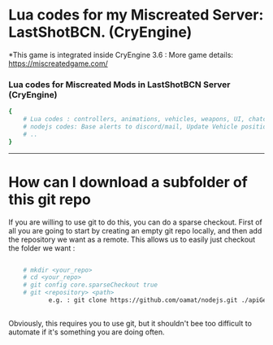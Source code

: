 # Lua codes for my Miscreated Server:  LastShotBCN. (CryEngine)

*This game is integrated inside CryEngine 3.6 : More game details:  https://miscreatedgame.com/

### Lua codes for Miscreated Mods in LastShotBCN Server (CryEngine)

```bash
{
  	# Lua codes : controllers, animations, vehicles, weapons, UI, chatcommands, spawners, events, etc
	# nodejs codes: Base alerts to discord/mail, Update Vehicle position and refill diesel/oil, Cryengine Errors identification objects
    # .. 
}
```

-----------------------------------------------
# How can I download a subfolder of this git repo

If you are willing to use git to do this, you can do a sparse checkout.  First of all you are going to start by creating an empty git repo locally, and then add the repository we want as a remote. This allows us to easily just checkout the folder we want :

```bash

    # mkdir <your_repo>
    # cd <your_repo>
    # git config core.sparseCheckout true
    # git <repository> <path>        
           e.g. : git clone https://github.com/oamat/nodejs.git ./apiGenerator
           
```
 
Obviously, this requires you to use git, but it shouldn't bee too difficult to automate if it's something you are doing often.

